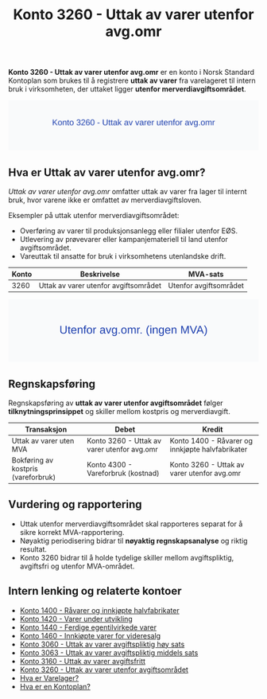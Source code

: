 ﻿---
title: "Konto 3260 - Uttak av varer utenfor avg.omr"
seoTitle: "3260-uttak-av-varer-utenfor-avg-omr"
meta_description: '**Konto 3260 - Uttak av varer utenfor avg.omr** er en konto i Norsk Standard Kontoplan som brukes til å registrere **uttak av varer** fra varelageret til inter...'
slug: 3260-uttak-av-varer-utenfor-avg-omr
type: blog
layout: pages/single
---

**Konto 3260 - Uttak av varer utenfor avg.omr** er en konto i Norsk Standard Kontoplan som brukes til å registrere **uttak av varer** fra varelageret til intern bruk i virksomheten, der uttaket ligger **utenfor merverdiavgiftsområdet**.

![Illustrasjon av Konto 3260 - Uttak av varer utenfor avg.omr](3260-uttak-av-varer-utenfor-avg-omr-image.svg)

## Hva er Uttak av varer utenfor avg.omr?

*Uttak av varer utenfor avg.omr* omfatter uttak av varer fra lager til internt bruk, hvor varene ikke er omfattet av merverdiavgiftsloven.

Eksempler på uttak utenfor merverdiavgiftsområdet:
* Overføring av varer til produksjonsanlegg eller filialer utenfor EØS.
* Utlevering av prøvevarer eller kampanjemateriell til land utenfor avgiftsområdet.
* Vareuttak til ansatte for bruk i virksomhetens utenlandske drift.

| Konto | Beskrivelse                             | MVA-sats               |
|-------|-----------------------------------------|------------------------|
| 3260  | Uttak av varer utenfor avgiftsområdet | Utenfor avgiftsområdet |

![Utenfor avg.omr. (ingen MVA)](3260-mva-utenfor-avg-omr.svg)

## Regnskapsføring

Regnskapsføring av **uttak av varer utenfor avgiftsområdet** følger **tilknytningsprinsippet** og skiller mellom kostpris og merverdiavgift.

| Transaksjon                        | Debet                                       | Kredit                                 |
|------------------------------------|---------------------------------------------|----------------------------------------|
| Uttak av varer uten MVA            | Konto 3260 - Uttak av varer utenfor avg.omr | Konto 1400 - Råvarer og innkjøpte halvfabrikater |
| Bokføring av kostpris (vareforbruk) | Konto 4300 - Vareforbruk (kostnad)          | Konto 3260 - Uttak av varer utenfor avg.omr |

## Vurdering og rapportering

* Uttak utenfor merverdiavgiftsområdet skal rapporteres separat for å sikre korrekt MVA-rapportering.
* Nøyaktig periodisering bidrar til **nøyaktig regnskapsanalyse** og riktig resultat.
* Konto 3260 bidrar til å holde tydelige skiller mellom avgiftspliktig, avgiftsfri og utenfor MVA-området.

## Intern lenking og relaterte kontoer

* [Konto 1400 - Råvarer og innkjøpte halvfabrikater](/blogs/kontoplan/1400-raavarer-og-innkjopte-halvfabrikater "Konto 1400 - Råvarer og innkjøpte halvfabrikater")
* [Konto 1420 - Varer under utvikling](/blogs/kontoplan/1420-varer-under-utvikling "Konto 1420 - Varer under utvikling")
* [Konto 1440 - Ferdige egentilvirkede varer](/blogs/kontoplan/1440-ferdige-egentilvirkede-varer "Konto 1440 - Ferdige egentilvirkede varer")
* [Konto 1460 - Innkjøpte varer for videresalg](/blogs/kontoplan/1460-innkjopte-varer-for-videresalg "Konto 1460 - Innkjøpte varer for videresalg")
* [Konto 3060 - Uttak av varer avgiftspliktig høy sats](/blogs/kontoplan/3060-uttak-av-varer-avgiftspliktig-hoy-sats "Konto 3060 - Uttak av varer avgiftspliktig høy sats")
* [Konto 3063 - Uttak av varer avgiftspliktig middels sats](/blogs/kontoplan/3063-uttak-av-varer-avgiftspliktig-middels-sats "Konto 3063 - Uttak av varer avgiftspliktig middels sats")
* [Konto 3160 - Uttak av varer avgiftsfritt](/blogs/kontoplan/3160-uttak-av-varer-avgiftsfritt "Konto 3160 - Uttak av varer avgiftsfritt")
* [Konto 3260 - Uttak av varer utenfor avgiftsområdet](/blogs/kontoplan/3260-uttak-av-varer-utenfor-avg-omr "Konto 3260 - Uttak av varer utenfor avgiftsområdet")
* [Hva er Varelager?](/blogs/regnskap/hva-er-varelager "Hva er Varelager? Komplett Guide til Lagerføring og Verdivurdering")
* [Hva er en Kontoplan?](/blogs/regnskap/hva-er-kontoplan "Hva er en Kontoplan? Komplett Guide til Kontoplaner i Norsk Regnskap")






